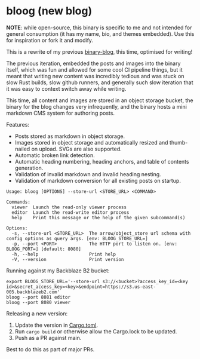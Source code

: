 # bloog (new blog)

**NOTE**: while open-source, this binary is specific to me and not intended for general consumption (it has my name, bio, and themes embedded). Use this for inspiration or fork it and modify.

This is a rewrite of my previous [binary-blog](https://github.com/astromechza/binary-blog), this time, optimised for writing!

The previous iteration, embedded the posts and images into the binary itself, which was fun and allowed for some cool CI pipeline things, but it meant that writing new content was incredibly tedious and was stuck on slow Rust builds, slow github runners, and generally such slow iteration that it was easy to context switch away while writing.

This time, all content and images are stored in an object storage bucket, the binary for the blog changes very infrequently, and the binary hosts a mini markdown CMS system for authoring posts.

Features:

- Posts stored as markdown in object storage.
- Images stored in object storage and automatically resized and thumb-nailed on upload. SVGs are also supported.
- Automatic broken link detection.
- Automatic heading numbering, heading anchors, and table of contents generation.
- Validation of invalid markdown and invalid heading nesting.
- Validation of markdown conversion for all existing posts on startup.

```
Usage: bloog [OPTIONS] --store-url <STORE_URL> <COMMAND>

Commands:
  viewer  Launch the read-only viewer process
  editor  Launch the read-write editor process
  help    Print this message or the help of the given subcommand(s)

Options:
  -s, --store-url <STORE_URL>  The arrow/object_store url schema with config options as query args. [env: BLOOG_STORE_URL=]
  -p, --port <PORT>            The HTTP port to listen on. [env: BLOOG_PORT=] [default: 8080]
  -h, --help                   Print help
  -V, --version                Print version
```

Running against my Backblaze B2 bucket:

```
export BLOOG_STORE_URL='--store-url s3://<bucket>?access_key_id=<key id>&secret_access_key=<key>&endpoint=https://s3.us-east-005.backblazeb2.com'
bloog --port 8081 editor
bloog --port 8080 viewer
```

Releasing a new version:

1. Update the version in [Cargo.toml](Cargo.toml).
2. Run `cargo build` or otherwise allow the Cargo.lock to be updated.
3. Push as a PR against main.

Best to do this as part of major PRs.
